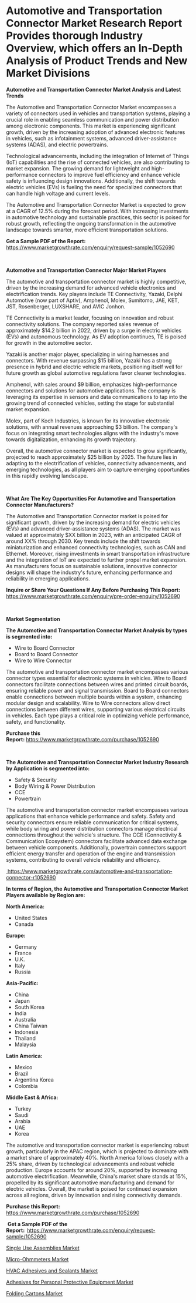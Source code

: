 <p><h1>Automotive and Transportation Connector Market Research Report Provides thorough Industry Overview, which offers an In-Depth Analysis of Product Trends and New Market Divisions</h1></p><p><strong>Automotive and Transportation Connector Market Analysis and Latest Trends</strong></p>
<p><p>The Automotive and Transportation Connector Market encompasses a variety of connectors used in vehicles and transportation systems, playing a crucial role in enabling seamless communication and power distribution among electronic components. This market is experiencing significant growth, driven by the increasing adoption of advanced electronic features in vehicles, such as infotainment systems, advanced driver-assistance systems (ADAS), and electric powertrains.</p><p>Technological advancements, including the integration of Internet of Things (IoT) capabilities and the rise of connected vehicles, are also contributing to market expansion. The growing demand for lightweight and high-performance connectors to improve fuel efficiency and enhance vehicle safety is influencing design innovations. Additionally, the shift towards electric vehicles (EVs) is fueling the need for specialized connectors that can handle high voltage and current levels.</p><p>The Automotive and Transportation Connector Market is expected to grow at a CAGR of 12.5% during the forecast period. With increasing investments in automotive technology and sustainable practices, this sector is poised for robust growth, reflecting the ongoing transformation in the automotive landscape towards smarter, more efficient transportation solutions.</p></p>
<p><strong>Get a Sample PDF of the Report:&nbsp;</strong> <a href="https://www.marketgrowthrate.com/enquiry/request-sample/1052690">https://www.marketgrowthrate.com/enquiry/request-sample/1052690</a></p>
<p>&nbsp;</p>
<p><strong>Automotive and Transportation Connector Major Market Players</strong></p>
<p><p>The automotive and transportation connector market is highly competitive, driven by the increasing demand for advanced vehicle electronics and electrification trends. Key players include TE Connectivity, Yazaki, Delphi Automotive (now part of Aptiv), Amphenol, Molex, Sumitomo, JAE, KET, JST, Rosenberger, LUXSHARE, and AVIC Jonhon.</p><p>TE Connectivity is a market leader, focusing on innovation and robust connectivity solutions. The company reported sales revenue of approximately $14.2 billion in 2022, driven by a surge in electric vehicles (EVs) and autonomous technology. As EV adoption continues, TE is poised for growth in the automotive sector.</p><p>Yazaki is another major player, specializing in wiring harnesses and connectors. With revenue surpassing $15 billion, Yazaki has a strong presence in hybrid and electric vehicle markets, positioning itself well for future growth as global automotive regulations favor cleaner technologies.</p><p>Amphenol, with sales around $9 billion, emphasizes high-performance connectors and solutions for automotive applications. The company is leveraging its expertise in sensors and data communications to tap into the growing trend of connected vehicles, setting the stage for substantial market expansion.</p><p>Molex, part of Koch Industries, is known for its innovative electronic solutions, with annual revenues approaching $3 billion. The company's focus on integrating smart technologies aligns with the industry's move towards digitalization, enhancing its growth trajectory.</p><p>Overall, the automotive connector market is expected to grow significantly, projected to reach approximately $25 billion by 2025. The future lies in adapting to the electrification of vehicles, connectivity advancements, and emerging technologies, as all players aim to capture emerging opportunities in this rapidly evolving landscape.</p></p>
<p>&nbsp;</p>
<p><strong>What Are The Key Opportunities For Automotive and Transportation Connector Manufacturers?</strong></p>
<p><p>The Automotive and Transportation Connector market is poised for significant growth, driven by the increasing demand for electric vehicles (EVs) and advanced driver-assistance systems (ADAS). The market was valued at approximately $XX billion in 2023, with an anticipated CAGR of around XX% through 2030. Key trends include the shift towards miniaturization and enhanced connectivity technologies, such as CAN and Ethernet. Moreover, rising investments in smart transportation infrastructure and the integration of IoT are expected to further propel market expansion. As manufacturers focus on sustainable solutions, innovative connector designs will shape the industry's future, enhancing performance and reliability in emerging applications.</p></p>
<p><strong>Inquire or Share Your Questions If Any Before Purchasing This Report:</strong> <a href="https://www.marketgrowthrate.com/enquiry/pre-order-enquiry/1052690">https://www.marketgrowthrate.com/enquiry/pre-order-enquiry/1052690</a></p>
<p>&nbsp;</p>
<p><strong>Market Segmentation</strong></p>
<p><strong>The Automotive and Transportation Connector Market Analysis by types is segmented into:</strong></p>
<p><ul><li>Wire to Board Connector</li><li>Board to Board Connector</li><li>Wire to Wire Connector</li></ul></p>
<p><p>The automotive and transportation connector market encompasses various connector types essential for electronic systems in vehicles. Wire to Board connectors facilitate connections between wires and printed circuit boards, ensuring reliable power and signal transmission. Board to Board connectors enable connections between multiple boards within a system, enhancing modular design and scalability. Wire to Wire connectors allow direct connections between different wires, supporting various electrical circuits in vehicles. Each type plays a critical role in optimizing vehicle performance, safety, and functionality.</p></p>
<p><strong>Purchase this Report:&nbsp;</strong><a href="https://www.marketgrowthrate.com/purchase/1052690">https://www.marketgrowthrate.com/purchase/1052690</a></p>
<p>&nbsp;</p>
<p><strong>The Automotive and Transportation Connector Market Industry Research by Application is segmented into:</strong></p>
<p><ul><li>Safety & Security</li><li>Body Wiring & Power Distribution</li><li>CCE</li><li>Powertrain</li></ul></p>
<p><p>The automotive and transportation connector market encompasses various applications that enhance vehicle performance and safety. Safety and security connectors ensure reliable communication for critical systems, while body wiring and power distribution connectors manage electrical connections throughout the vehicle's structure. The CCE (Connectivity & Communication Ecosystem) connectors facilitate advanced data exchange between vehicle components. Additionally, powertrain connectors support efficient energy transfer and operation of the engine and transmission systems, contributing to overall vehicle reliability and efficiency.</p></p>
<p><a href="https://www.marketgrowthrate.com/automotive-and-transportation-connector-r1052690">&nbsp;https://www.marketgrowthrate.com/automotive-and-transportation-connector-r1052690</a></p>
<p><strong>In terms of Region, the Automotive and Transportation Connector Market Players available by Region are:</strong></p>
<p>
    <p> <strong> North America: </strong>
        <ul>
            <li>United States</li>
            <li>Canada</li>
        </ul>
        </p> 
    <p> <strong> Europe: </strong>
        <ul>
            <li>Germany</li>
            <li>France</li>
            <li>U.K.</li>
            <li>Italy</li>
            <li>Russia</li>
        </ul>
        </p> 
    <p> <strong> Asia-Pacific: </strong>
        <ul>
            <li>China</li>
            <li>Japan</li>
            <li>South Korea</li>
            <li>India</li>
            <li>Australia</li>
            <li>China Taiwan</li>
            <li>Indonesia</li>
            <li>Thailand</li>
            <li>Malaysia</li>
        </ul>
        </p> 
    <p> <strong> Latin America: </strong>
        <ul>
            <li>Mexico</li>
            <li>Brazil</li>
            <li>Argentina Korea</li>
            <li>Colombia</li>
        </ul>
        </p> 
    <p> <strong> Middle East & Africa: </strong>
        <ul>
            <li>Turkey</li>
            <li>Saudi</li>
            <li>Arabia</li>
            <li>UAE</li>
            <li>Korea</li>
        </ul>
    </p>
    </p>
<p><p>The automotive and transportation connector market is experiencing robust growth, particularly in the APAC region, which is projected to dominate with a market share of approximately 40%. North America follows closely with a 25% share, driven by technological advancements and robust vehicle production. Europe accounts for around 20%, supported by increasing automotive electrification. Meanwhile, China's market share stands at 15%, propelled by its significant automotive manufacturing and demand for electric vehicles. Overall, the market is poised for continued expansion across all regions, driven by innovation and rising connectivity demands.</p></p>
<p><strong>Purchase this Report: </strong><a href="https://www.marketgrowthrate.com/purchase/1052690">https://www.marketgrowthrate.com/purchase/1052690</a></p>
<p>&nbsp;<strong>Get a Sample PDF of the Report:&nbsp;&nbsp;</strong><a href="https://www.marketgrowthrate.com/enquiry/request-sample/1052690">https://www.marketgrowthrate.com/enquiry/request-sample/1052690</a></p>
<p><strong></strong></p>
<p><p><a href="https://www.linkedin.com/pulse/evaluating-global-single-use-assemblies-market-trends-growth-opportunities-6l7ze">Single Use Assemblies Market</a></p><p><a href="https://medium.com/@charlescardenas76/micro-ohmmeters-market-growth-market-segmentation-and-regional-analysis-global-forecast-2031-7dab89fe3f52">Micro-Ohmmeters Market</a></p><p><a href="https://issuu.com/reportprime-2/docs/hvac-adhesives-and-sealants-market-_02f5d80885b4fd">HVAC Adhesives and Sealants Market</a></p><p><a href="https://issuu.com/reportprime-2/docs/adhesives-for-personal-protective-e_8b00243bf9cd51">Adhesives for Personal Protective Equipment Market</a></p><p><a href="https://github.com/gdfhhhj/Market-Research-Report-List-6/blob/main/folding-cartons-market.md">Folding Cartons Market</a></p></p>